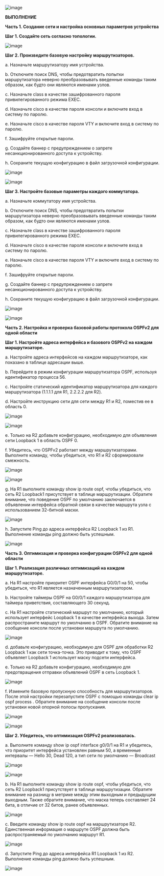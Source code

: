 ![image](https://github.com/user-attachments/assets/67efcef7-ff27-49b6-b830-ec0e3e3dfe5e)

**ВЫПОЛНЕНИЕ** 

**Часть 1. Создание сети и настройка основных параметров устройства**

**Шаг 1. Создайте сеть согласно топологии.**

![image](https://github.com/user-attachments/assets/2ab1e781-46e7-4d31-a5d3-e39b9139f10b)

**Шаг 2. Произведите базовую настройку маршрутизаторов.**

a.	Назначьте маршрутизатору имя устройства.

b.	Отключите поиск DNS, чтобы предотвратить попытки маршрутизатора неверно преобразовывать введенные команды таким образом, как будто они являются именами узлов.

c.	Назначьте class в качестве зашифрованного пароля привилегированного режима EXEC.

d.	Назначьте cisco в качестве пароля консоли и включите вход в систему по паролю.

e.	Назначьте cisco в качестве пароля VTY и включите вход в систему по паролю.

f.	Зашифруйте открытые пароли.

g.	Создайте баннер с предупреждением о запрете несанкционированного доступа к устройству.

h.	Сохраните текущую конфигурацию в файл загрузочной конфигурации.

![image](https://github.com/user-attachments/assets/7c2132a5-8054-441b-b8af-16fc7a5912ad)

![image](https://github.com/user-attachments/assets/1acf3d7b-6df7-4caf-b5bf-eb97ebaeaf33)

**Шаг 3. Настройте базовые параметры каждого коммутатора.**

a.	Назначьте коммутатору имя устройства.

b.	Отключите поиск DNS, чтобы предотвратить попытки маршрутизатора неверно преобразовывать введенные команды таким образом, как будто они являются именами узлов.

c.	Назначьте class в качестве зашифрованного пароля привилегированного режима EXEC.

d.	Назначьте cisco в качестве пароля консоли и включите вход в систему по паролю.

e.	Назначьте cisco в качестве пароля VTY и включите вход в систему по паролю.

f.	Зашифруйте открытые пароли.

g.	Создайте баннер с предупреждением о запрете несанкционированного доступа к устройству.

h.	Сохраните текущую конфигурацию в файл загрузочной конфигурации.

![image](https://github.com/user-attachments/assets/fb1e26d7-a255-48fa-a3db-edb27af204eb)

![image](https://github.com/user-attachments/assets/a3876d4e-0172-493f-bbe9-640f594d65e0)

**Часть 2. Настройка и проверка базовой работы протокола OSPFv2 для одной области**

**Шаг 1. Настройте адреса интерфейса и базового OSPFv2 на каждом маршрутизаторе.**

a.	Настройте адреса интерфейсов на каждом маршрутизаторе, как показано в таблице адресации выше.

b.	Перейдите в режим конфигурации маршрутизатора OSPF, используя идентификатор процесса 56.

c.	Настройте статический идентификатор маршрутизатора для каждого маршрутизатора (1.1.1.1 для R1, 2.2.2.2 для R2).

d.	Настройте инструкцию сети для сети между R1 и R2, поместив ее в область 0.

![image](https://github.com/user-attachments/assets/dea000df-ce3d-4a2a-be82-f18762c9b71b)

![image](https://github.com/user-attachments/assets/9b8910f4-f2ee-4107-854d-aa9f345b022b)

e.	Только на R2 добавьте конфигурацию, необходимую для объявления сети Loopback 1 в область OSPF 0.

f.	Убедитесь, что OSPFv2 работает между маршрутизаторами. Выполните команду, чтобы убедиться, что R1 и R2 сформировали смежность.

![image](https://github.com/user-attachments/assets/b94266ef-c69b-4e33-bb32-fdf958e4e399)

![image](https://github.com/user-attachments/assets/20f926cd-e9e9-46c1-84a7-5bc4a6e5aae6)

g.	На R1 выполните команду show ip route ospf, чтобы убедиться, что сеть R2 Loopback1 присутствует в таблице маршрутизации. Обратите внимание, что поведение OSPF по умолчанию заключается в объявлении интерфейса обратной связи в качестве маршрута узла с использованием 32-битной маски.

![image](https://github.com/user-attachments/assets/9d556385-12a1-46e8-ab6f-57a2c4b7784e)

h.	Запустите Ping до  адреса интерфейса R2 Loopback 1 из R1. Выполнение команды ping должно быть успешным.

![image](https://github.com/user-attachments/assets/e43c5c26-04f1-4b09-9228-543d36cd9cc7)

**Часть 3. Оптимизация и проверка конфигурации OSPFv2 для одной области**

**Шаг 1. Реализация различных оптимизаций на каждом маршрутизаторе.**

a.	На R1 настройте приоритет OSPF интерфейса G0/0/1 на 50, чтобы убедиться, что R1 является назначенным маршрутизатором.

b.	Настройте таймеры OSPF на G0/0/1 каждого маршрутизатора для таймера приветствия, составляющего 30 секунд.

c.	На R1 настройте статический маршрут по умолчанию, который использует интерфейс Loopback 1 в качестве интерфейса выхода. Затем распространите маршрут по умолчанию в OSPF. Обратите внимание на сообщение консоли после установки маршрута по умолчанию.

![image](https://github.com/user-attachments/assets/49626093-4bb4-4f2d-8cc1-e24bb0545664)

d.	добавьте конфигурацию, необходимую для OSPF для обработки R2 Loopback 1 как сети точка-точка. Это приводит к тому, что OSPF объявляет Loopback 1 использует маску подсети интерфейса.

e.	Только на R2 добавьте конфигурацию, необходимую для предотвращения отправки объявлений OSPF в сеть Loopback 1.

![image](https://github.com/user-attachments/assets/92b0a2f0-19e4-4203-b79a-3bb1774a72e1)

f.	Измените базовую пропускную способность для маршрутизаторов. После этой настройки перезапустите OSPF с помощью команды clear ip ospf process . Обратите внимание на сообщение консоли после установки новой опорной полосы пропускания.

![image](https://github.com/user-attachments/assets/e23b25b0-4a6d-4198-a9ac-be73175bc183)

![image](https://github.com/user-attachments/assets/ac6ba3d9-e229-42f6-92d1-5a2cd65132c9)

**Шаг 2. Убедитесь, что оптимизация OSPFv2 реализовалась.**

a.	Выполните команду show ip ospf interface g0/0/1 на R1 и убедитесь, что приоритет интерфейса установлен равным 50, а временные интервалы — Hello 30, Dead 120, а тип сети по умолчанию — Broadcast

![image](https://github.com/user-attachments/assets/95081780-a166-410a-a1ff-51482cff34a1)

![image](https://github.com/user-attachments/assets/c06eaf41-4c9e-44a2-a3f1-62ba02d1f0c6)

b.	На R1 выполните команду show ip route ospf, чтобы убедиться, что сеть R2 Loopback1 присутствует в таблице маршрутизации. Обратите внимание на разницу в метрике между этим выходным и предыдущим выходным. Также обратите внимание, что маска теперь составляет 24 бита, в отличие от 32 битов, ранее объявленных.

![image](https://github.com/user-attachments/assets/d9f08d50-deef-4023-a996-2578aa94d9cb)

c.	Введите команду show ip route ospf на маршрутизаторе R2. Единственная информация о маршруте OSPF должна быть распространяемый по умолчанию маршрут R1.

![image](https://github.com/user-attachments/assets/b0fc4822-6b51-4308-955e-17451510bb68)

d.	Запустите Ping до адреса интерфейса R1 Loopback 1 из R2. Выполнение команды ping должно быть успешным.

![image](https://github.com/user-attachments/assets/f7b014fd-b765-4e4b-87d4-7a3caa67bfc6)
